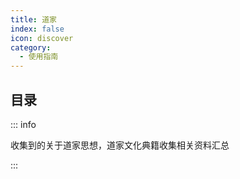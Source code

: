 ```yaml
---
title: 道家
index: false
icon: discover
category:
  - 使用指南
---
```


## 目录

::: info

收集到的关于道家思想，道家文化典籍收集相关资料汇总

:::
